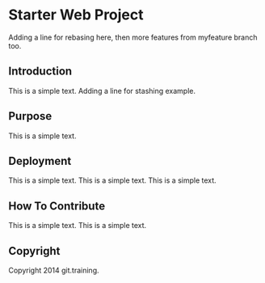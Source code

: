 # Starter Web Project

Adding a line for rebasing here, then more features from myfeature branch too.

## Introduction

This is a simple text.
Adding a line for stashing example.

## Purpose

This is a simple text.

## Deployment

This is a simple text. This is a simple text. This is a simple text.

## How To Contribute
This is a simple text. This is a simple text.

## Copyright

Copyright 2014 git.training.
